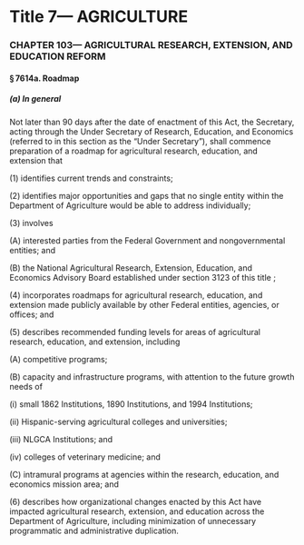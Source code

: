 
# Title 7— AGRICULTURE
### CHAPTER 103— AGRICULTURAL RESEARCH, EXTENSION, AND EDUCATION REFORM
#### § 7614a. Roadmap
##### (a) In general

Not later than 90 days after the date of enactment of this Act, the Secretary, acting through the Under Secretary of Research, Education, and Economics (referred to in this section as the “Under Secretary”), shall commence preparation of a roadmap for agricultural research, education, and extension that

(1) identifies current trends and constraints;

(2) identifies major opportunities and gaps that no single entity within the Department of Agriculture would be able to address individually;

(3) involves

(A) interested parties from the Federal Government and nongovernmental entities; and

(B) the National Agricultural Research, Extension, Education, and Economics Advisory Board established under section 3123 of this title ;

(4) incorporates roadmaps for agricultural research, education, and extension made publicly available by other Federal entities, agencies, or offices; and

(5) describes recommended funding levels for areas of agricultural research, education, and extension, including

(A) competitive programs;

(B) capacity and infrastructure programs, with attention to the future growth needs of

(i) small 1862 Institutions, 1890 Institutions, and 1994 Institutions;

(ii) Hispanic-serving agricultural colleges and universities;

(iii) NLGCA Institutions; and

(iv) colleges of veterinary medicine; and

(C) intramural programs at agencies within the research, education, and economics mission area; and

(6) describes how organizational changes enacted by this Act have impacted agricultural research, extension, and education across the Department of Agriculture, including minimization of unnecessary programmatic and administrative duplication.
